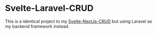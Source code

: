 # Svelte-Laravel-CRUD

This is a identical project to my [Svelte-NextJs-CRUD](https://github.com/busyxiang/Svelte-NestJs-CRUD) but using Laravel as my backend framework instead.
